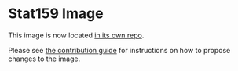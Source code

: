 # Stat159 Image

This image is now located [in its own repo](https://github.com/berkeley-dsep-infra/stat159-image).

Please see [the contribution guide](https://github.com/berkeley-dsep-infra/stat159-image/blob/main/CONTRIBUTING.md) for instructions on how to propose changes to the image.
